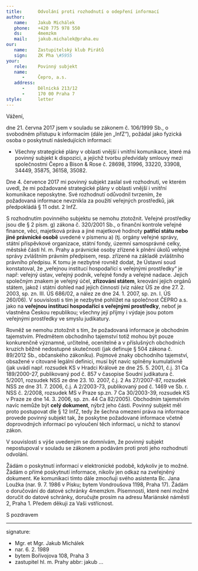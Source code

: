 ```yaml
---
title:      Odvolání proti rozhodnutí o odepření informací
author:
   name:    Jakub Michálek
   phone:   +420 775 978 550
   ds:      4memzkm
   mail:    jakub.michalek@praha.eu
our:
   name:    Zastupitelský klub Pirátů
   sign:    ZK Pha \#5955
your:
   role:    Povinný subjekt
   name:    
      -     Čepro, a.s.
   address:
      -     Dělnická 213/12
      -     170 00 Praha 7
style:      letter
---
```


Vážení,

dne 21. června 2017 jsem v souladu se zákonem č. 106/1999 Sb., o svobodném přístupu k informacím (dále jen „InfZ“), požádal jako fyzická osoba o poskytnutí následujících informací:

* Všechny strategické plány v oblasti vnější i vnitřní komunikace, které má povinný subjekt k dispozici, a jejichž tvorbu předvídaly smlouvy mezi společnostmi Čepro a Bison & Rose č. 28698, 31996, 33220, 33908, 34449, 35875, 36158, 35082.

Dne 4. července 2017 mi povinný subjekt zaslal své rozhodnutí, ve kterém uvedl, že mi požadované strategické plány v oblasti vnější i vnitřní komunikace neposkytne. Své rozhodnutí odůvodnil tvrzením, že požadovaná informace nevznikla za použití veřejných prostředků, jak předpokládá § 11 odst. 2 InfZ.

S rozhodnutím povinného subjektu se nemohu ztotožnit. Veřejné prostředky jsou dle § 2 písm. g) zákona č. 320/2001 Sb., o finanční kontrole veřejné finance, věci, majetková práva a jiné majetkové hodnoty **patřící státu nebo jiné právnické osobě** uvedené v písmenu a) (tj. orgány veřejné správy, státní příspěvkové organizace, státní fondy, územní samosprávné celky, městské části hl. m. Prahy a právnické osoby zřízené k plnění úkolů veřejné správy zvláštním právním předpisem, resp. zřízené na základě zvláštního právního předpisu. K tomu je nezbytné rovněž dodat, že Ústavní soud konstatoval, že „veřejnou institucí hospodařící s veřejnými prostředky“ je např: veřejný ústav, veřejný podnik, veřejné fondy a veřejné nadace. Jejich společným znakem je veřejný účel, **zřizování státem**, kreování jejich orgánů státem, jakož i státní dohled nad je­jich činností (viz nález ÚS ze dne 27. 2. 2003, sp. zn. III. ÚS 686/02, a nález ze dne 24. 1. 2007, sp. zn. I. ÚS 260/06). V souvislosti s tím je nezbytné pohlížet na společnost ČEPRO a.s. jako na **veřejnou instituci hospodařící s veřejnými prostředky**, neboť je vlastněna Českou republikou; všechny její příjmy i výdaje jsou potom veřejnými prostředky ve smyslu judikatury. 

Rovněž se nemohu ztotožnit s tím, že požadovaná informace je obchodním tajemstvím. Předmětem obchodního tajemství totiž mohou být pouze konkurenčně významné, určitelné, ocenitelné a v příslušných obchodních kruzích běžně nedostupné skutečnosti (jak definuje § 504 zákona č. 89/2012 Sb., občanského zákoníku). Pojmové znaky obchodního tajemství, obsažené v citované legální definici, musí být navíc splněny kumulativně (jak uvádí např. rozsudek KS v Hradci Králové ze dne 25. 5. 2001, č.j. 31 Ca 189/2000-27, publikovaný pod č. 857 v časopise Soudní judikatura č. 5/2001, rozsudek NSS ze dne 23. 10. 2007, č.j. 2 As 27/2007-87, rozsudek NSS ze dne 31. 7. 2006, č.j. A 2/2003-73, publikovaný pod č. 1469 ve Sb. r. NSS č. 2/2008, rozsudek MS v Praze sp.zn. 7 Ca 30/2003-39, rozsudek KS v Praze ze dne 14. 3. 2006, sp. zn. 44 Ca 82/2005). Obchodním tajemstvím navíc nemůže být **celý dokument**, nýbrž jeho části. Povinný subjekt měl proto postupovat dle § 12 InfZ, tedy že šechna omezení práva na informace provede povinný subjekt tak, že poskytne požadované informace včetně doprovodných informací po vyloučení těch informací, u nichž to stanoví zákon. 

V souvislosti s výše uvedeným se domnívám, že povinný subjekt nepostupoval v souladu se zákonem a podávám proti proti jeho rozhodnutí odvolání.

Žádám o poskytnutí informací v elektronické podobě, kdykoliv je to možné. Žádám o přímé poskytnutí informace, nikoliv jen odkaz na zveřejněný dokument. Ke komunikaci tímto dále zmocňuji svého asistenta Bc. Jana Loužka (nar. 9. 7. 1986 v Písku; bytem Vondroušova 1198, Praha 17). Žádám o doručování do datové schránky 4memzkm. Písemnosti, které není možné doručit do datové schránky, doručujte prosím na adresu Mariánské náměstí 2, Praha 1. Předem děkuji za Vaši vstřícnost.

S pozdravem

---
signature: 
  - Mgr. et Mgr. Jakub Michálek
  - nar. 6. 2. 1989
  - bytem Bořivojova 108, Praha 3
  - zastupitel hl. m. Prahy
abbr:       jakub
...
